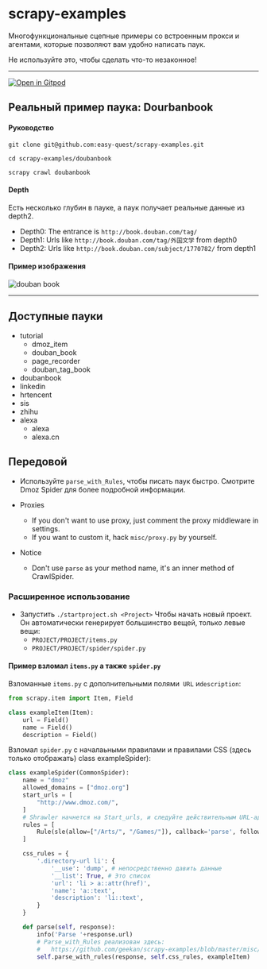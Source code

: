 scrapy-examples
==============

Многофункциональные сцепные примеры со встроенным прокси и агентами, которые позволяют вам удобно написать паук.

Не используйте это, чтобы сделать что-то незаконное!

***
[![Open in Gitpod](https://gitpod.io/button/open-in-gitpod.svg)](https://gitpod.io/#git@github.com:easy-quest/scrapy-examples.git)

## Реальный пример паука: Dourbanbook

#### Руководство

```shell
git clone git@github.com:easy-quest/scrapy-examples.git
```
```shell
cd scrapy-examples/doubanbook
```
```console
scrapy crawl doubanbook
```

#### Depth

Есть несколько глубин в пауке, а паук получает
реальные данные из depth2.

- Depth0: The entrance is `http://book.douban.com/tag/`
- Depth1: Urls like `http://book.douban.com/tag/外国文学` from depth0
- Depth2: Urls like `http://book.douban.com/subject/1770782/` from depth1

#### Пример изображения
![douban book](https://raw.githubusercontent.com/geekan/scrapy-examples/master/doubanbook/sample.jpg)

***

## Доступные пауки

* tutorial
  * dmoz_item
  * douban_book
  * page_recorder
  * douban_tag_book
* doubanbook
* linkedin
* hrtencent
* sis
* zhihu
* alexa
  * alexa
  * alexa.cn

## Передовой

* Используйте `parse_with_Rules`, чтобы писать паук быстро. 
  Смотрите Dmoz Spider для более подробной информации.

* Proxies
  * If you don't want to use proxy, just comment the proxy middleware in settings.  
  * If you want to custom it, hack `misc/proxy.py` by yourself.  

* Notice
  * Don't use `parse` as your method name, it's an inner method of CrawlSpider.

### Расширенное использование

* Запустить `./startproject.sh <Project>` Чтобы начать новый проект.  
  Он автоматически генерирует большинство вещей, только левые вещи:
  * `PROJECT/PROJECT/items.py`
  * `PROJECT/PROJECT/spider/spider.py`

#### Пример взломал `items.py` а также `spider.py`

Взломанные `items.py` с дополнительными полями` URL` и`description`:  
```python
from scrapy.item import Item, Field

class exampleItem(Item):
    url = Field()
    name = Field()
    description = Field()
```

Взломал `spider.py` с началаьными правилами и правилами CSS (здесь только отображать) class exampleSpider):  

```python
class exampleSpider(CommonSpider):
    name = "dmoz"
    allowed_domains = ["dmoz.org"]
    start_urls = [
        "http://www.dmoz.com/",
    ]
    # Shrawler начнется на Start_urls, и следуйте действительным URL-адресам, разрешенным ниже правила.
    rules = [
        Rule(sle(allow=["/Arts/", "/Games/"]), callback='parse', follow=True),
    ]

    css_rules = {
        '.directory-url li': {
            '__use': 'dump', # непосредственно давить данные
            '__list': True, # Это список
            'url': 'li > a::attr(href)',
            'name': 'a::text',
            'description': 'li::text',
        }
    }

    def parse(self, response):
        info('Parse '+response.url)
        # Parse_with_Rules реализован здесь:
        #   https://github.com/geekan/scrapy-examples/blob/master/misc/spider.py
        self.parse_with_rules(response, self.css_rules, exampleItem)
```

